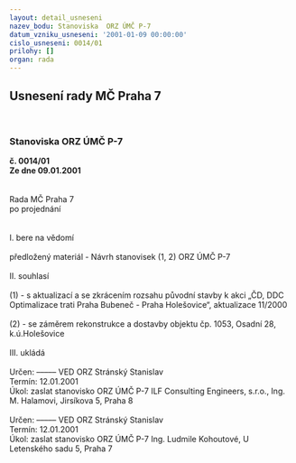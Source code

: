 ```yaml
---
layout: detail_usneseni
nazev_bodu: Stanoviska  ORZ ÚMČ P-7
datum_vzniku_usneseni: '2001-01-09 00:00:00'
cislo_usneseni: 0014/01
prilohy: []
organ: rada
---
```

<div id="ucUsn_pList" class="usn">
	<span><h2>Usnesení rady MČ Praha 7 </h2>
<br></span><div class="standBody">
<span><h3>Stanoviska  ORZ ÚMČ P-7</h3></span><div class="center">
		<strong>č. 0014/01</strong><br>
	</div>
<div class="center">
		<strong>Ze dne 09.01.2001</strong><br><br>
	</div>
<br>Rada MČ Praha 7<br>po projednání<br><br><br>I.	bere na vědomí<br><br> předložený materiál - Návrh stanovisek (1, 2) ORZ ÚMČ P-7<br><br>II.	souhlasí <br><br>(1) - s aktualizací a se zkrácením rozsahu původní stavby k akci „ČD, DDC Optimalizace trati Praha Bubeneč - Praha Holešovice“, aktualizace 11/2000<br><br>(2) - se záměrem rekonstrukce a dostavby objektu čp. 1053, Osadní 28, k.ú.Holešovice<br><br>III.	ukládá <br><br> Určen:	–––––	VED ORZ  Stránský Stanislav<br>Termín: 12.01.2001<br>Úkol:	zaslat stanovisko ORZ ÚMČ P-7 ILF Consulting Engineers, s.r.o., Ing. M. Halamovi, Jirsíkova 5, Praha 8<br> <br> Určen:	–––––	VED ORZ  Stránský Stanislav<br>Termín: 12.01.2001<br>Úkol:	zaslat stanovisko ORZ ÚMČ P-7 Ing. Ludmile Kohoutové, U Letenského sadu 5, Praha 7 <br>  <br>
</div>
</div>